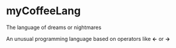 # myCoffeeLang
The language of dreams or nightmares

An unusual programming language based on operators like <strong><-</strong> or <strong>-></strong>
